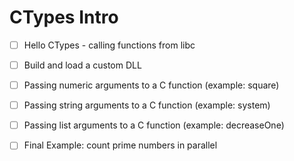 # CTypes Intro

- [ ] Hello CTypes - calling functions from libc

- [ ] Build and load a custom DLL

- [ ] Passing numeric arguments to a C function (example: square)

- [ ] Passing string arguments to a C function (example: system)

- [ ] Passing list arguments to a C function (example: decreaseOne)

- [ ] Final Example: count prime numbers in parallel

